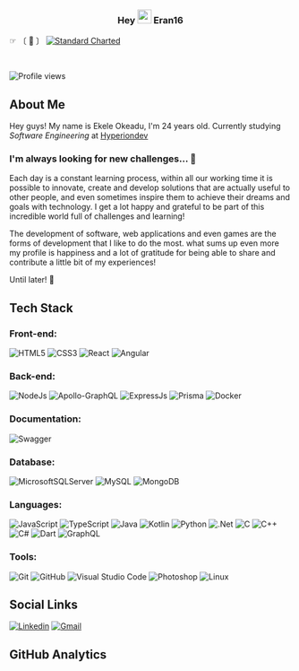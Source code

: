 ### <p align="center">Hey <img src="https://media.giphy.com/media/hvRJCLFzcasrR4ia7z/giphy.gif" width="25"> Eran16</p>

☞ 〔 🐼 〕 <!-- <a href="https://www.webilicious.in/">![Weblicious](https://img.shields.io/badge/Team-%40Webilicious-brightgreen)</a> --> <a href="https://www.sc.com/en/">![Standard Charted](https://img.shields.io/badge/Software%20Engineer-%40Standard%20Charted-brightgreen)</a>


<br />

<p align="left"> 
  <img src="https://komarev.com/ghpvc/?username=eran16&color=brightgreen" alt="Profile views">

  </a>
</p>

## About Me

Hey guys! My name is Ekele Okeadu, I'm 24 years old. Currently studying _Software Engineering_ at [Hyperiondev](https://www.hyperiondev.com/) 

### I'm always looking for new challenges... 🔭

Each day is a constant learning process, within all our working time it is possible to innovate, create and develop solutions that
are actually useful to other people, and even sometimes inspire them to achieve their dreams and goals with technology. I get a lot
happy and grateful to be part of this incredible world full of challenges and learning!

The development of software, web applications and even games are the forms of development that I like to do the most. what sums up
even more my profile is happiness and a lot of gratitude for being able to share and contribute a little bit of my experiences!

Until later! 👋

## Tech Stack

### Front-end:

![HTML5](https://img.shields.io/badge/html5-%23E34F26.svg?style=for-the-badge&logo=html5&logoColor=white)
![CSS3](https://img.shields.io/badge/css3-%231572B6.svg?style=for-the-badge&logo=css3&logoColor=white)
![React](https://img.shields.io/badge/react-%2320232a.svg?style=for-the-badge&logo=react&logoColor=%2361DAFB)
![Angular](https://img.shields.io/badge/angular-%23DD0031.svg?style=for-the-badge&logo=angular&logoColor=white)

### Back-end:

![NodeJs](https://img.shields.io/badge/node.js-6DA55F?style=for-the-badge&logo=node.js&logoColor=white)
![Apollo-GraphQL](https://img.shields.io/badge/-ApolloGraphQL-311C87?style=for-the-badge&logo=apollo-graphql)
![ExpressJs](https://img.shields.io/badge/Express.js-000000?style=for-the-badge&logo=express&logoColor=white)
![Prisma](https://img.shields.io/badge/Prisma-3982CE?style=for-the-badge&logo=Prisma&logoColor=white)
![Docker](https://img.shields.io/badge/Docker-2CA5E0?style=for-the-badge&logo=docker&logoColor=white)


### Documentation:

![Swagger](https://img.shields.io/badge/-Swagger-%23Clojure?style=for-the-badge&logo=swagger&logoColor=white)

### Database:

![MicrosoftSQLServer](https://img.shields.io/badge/Microsoft%20SQL%20Server-CC2927?style=for-the-badge&logo=microsoft%20sql%20server&logoColor=white)
![MySQL](https://img.shields.io/badge/mysql-%2300f.svg?style=for-the-badge&logo=mysql&logoColor=white)
![MongoDB](https://img.shields.io/badge/MongoDB-%234ea94b.svg?style=for-the-badge&logo=mongodb&logoColor=white)

### Languages:

![JavaScript](https://img.shields.io/badge/javascript-%23323330.svg?style=for-the-badge&logo=javascript&logoColor=%23F7DF1E)
![TypeScript](https://img.shields.io/badge/typescript-%23007ACC.svg?style=for-the-badge&logo=typescript&logoColor=white)
![Java](https://img.shields.io/badge/java-%23ED8B00.svg?style=for-the-badge&logo=openjdk&logoColor=white)
![Kotlin](https://img.shields.io/badge/kotlin-%237F52FF.svg?style=for-the-badge&logo=kotlin&logoColor=white)
![Python](https://img.shields.io/badge/python-3670A0?style=for-the-badge&logo=python&logoColor=ffdd54)
![.Net](https://img.shields.io/badge/.NET-5C2D91?style=for-the-badge&logo=.net&logoColor=white)
![C](https://img.shields.io/badge/c-%2300599C.svg?style=for-the-badge&logo=c&logoColor=white)
![C++](https://img.shields.io/badge/c++-%2300599C.svg?style=for-the-badge&logo=c%2B%2B&logoColor=white)
![C#](https://img.shields.io/badge/c%23-%23239120.svg?style=for-the-badge&logo=c-sharp&logoColor=white)
![Dart](https://img.shields.io/badge/dart-%230175C2.svg?style=for-the-badge&logo=dart&logoColor=white)
![GraphQL](https://img.shields.io/badge/-GraphQL-E10098?style=for-the-badge&logo=graphql&logoColor=white)

### Tools:

![Git](https://img.shields.io/badge/GIT-E44C30?style=for-the-badge&logo=git&logoColor=white)
![GitHub](https://img.shields.io/badge/GitHub-100000?style=for-the-badge&logo=github&logoColor=white)
![Visual Studio Code](https://img.shields.io/badge/Visual_Studio_Code-0078D4?style=for-the-badge&logo=visual%20studio%20code&logoColor=white)
![Photoshop](https://img.shields.io/badge/Adobe%20Photoshop-31A8FF?style=for-the-badge&logo=Adobe%20Photoshop&logoColor=black)
![Linux](https://img.shields.io/badge/Linux-FCC624?style=for-the-badge&logo=linux&logoColor=black)

## Social Links

[![Linkedin](https://img.shields.io/badge/LinkedIn-0077B5?style=for-the-badge&logo=linkedin&logoColor=white)](https://www.linkedin.com/in/ekele-vittorio-okeadu-54b8692b8/)
[![Gmail](https://img.shields.io/badge/Gmail-D14836?style=for-the-badge&logo=gmail&logoColor=white)](mailto:vokeadu@gmail.com)

## GitHub Analytics

